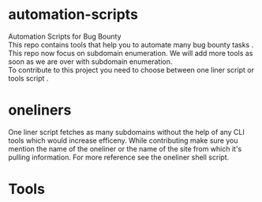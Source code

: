 # automation-scripts
Automation Scripts for Bug Bounty
<br>
This repo contains tools that help you to automate many bug bounty tasks . This repo now focus on subdomain enumeration. We will add more tools as soon as we are over with subdomain enumeration.
<br>
To contribute to this project you need to choose between one liner script or tools script . 
<br>
# oneliners
One liner script  fetches as many subdomains without the help of any CLI tools which would increase efficeny. While contributing make sure you mention the name of the oneliner or the name of the site from which it's pulling information. For more reference see the oneliner shell script.
# Tools
